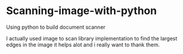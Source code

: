 # Scanning-image-with-python

Using python to build document scanner 

I actually used image to scan library implementation  to find the largest edges in the image it helps alot and i really want to thank them.
